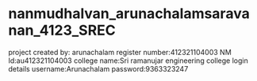 # nanmudhalvan_arunachalamsaravanan_4123_SREC
project created by: arunachalam 
register number:412321104003
NM Id:au412321104003
college name:Sri ramanujar engineering college
login details username:Arunachalam
password:9363323247
